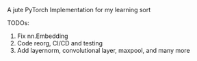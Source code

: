 A jute PyTorch Implementation for my learning sort


TODOs:
1. Fix nn.Embedding
2. Code reorg, CI/CD and testing
3. Add layernorm, convolutional layer, maxpool, and many more

